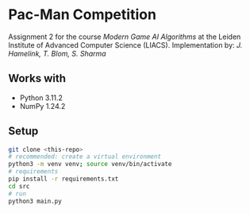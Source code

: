 # Pac-Man Competition

Assignment 2 for the course _Modern Game AI Algorithms_ at the Leiden Institute of Advanced Computer Science (LIACS).
Implementation by: _J. Hamelink, T. Blom, S. Sharma_

## Works with

- Python 3.11.2
- NumPy 1.24.2

## Setup

```bash
git clone <this-repo>
# recommended: create a virtual environment
python3 -m venv venv; source venv/bin/activate
# requirements
pip install -r requirements.txt
cd src
# run
python3 main.py
```
